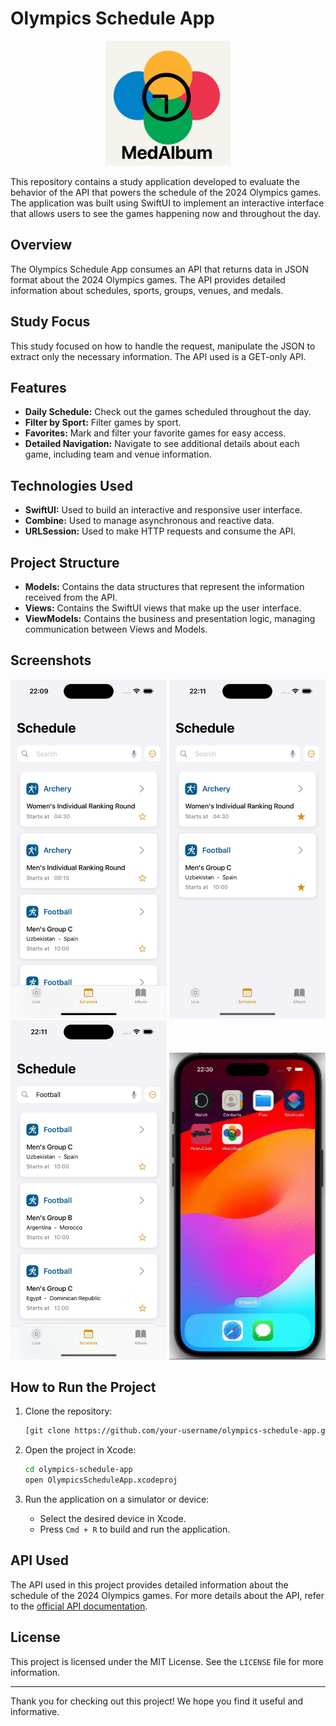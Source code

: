# Olympics Schedule App

<div align="center">
  <img src="iconLogo.png" alt="MedAlbum Logo" width="200"/>
</div>

This repository contains a study application developed to evaluate the behavior of the API that powers the schedule of the 2024 Olympics games. The application was built using SwiftUI to implement an interactive interface that allows users to see the games happening now and throughout the day.

## Overview

The Olympics Schedule App consumes an API that returns data in JSON format about the 2024 Olympics games. The API provides detailed information about schedules, sports, groups, venues, and medals.

## Study Focus

This study focused on how to handle the request, manipulate the JSON to extract only the necessary information. The API used is a GET-only API.

## Features

- **Daily Schedule:** Check out the games scheduled throughout the day.
- **Filter by Sport:** Filter games by sport.
- **Favorites:** Mark and filter your favorite games for easy access.
- **Detailed Navigation:** Navigate to see additional details about each game, including team and venue information.

## Technologies Used

- **SwiftUI:** Used to build an interactive and responsive user interface.
- **Combine:** Used to manage asynchronous and reactive data.
- **URLSession:** Used to make HTTP requests and consume the API.

## Project Structure

- **Models:** Contains the data structures that represent the information received from the API.
- **Views:** Contains the SwiftUI views that make up the user interface.
- **ViewModels:** Contains the business and presentation logic, managing communication between Views and Models.

## Screenshots

<div align="center">
  <img src="1.png" alt="Home Screen" width="250"/>
  <img src="2.png" alt="Schedule Screen" width="250"/>
  <img src="3.png" alt="Filtered Schedule Screen" width="250"/>
  <img src="schedule.gif" alt="Schedule GIF" width="250"/>
</div>

## How to Run the Project

1. Clone the repository:
    ```sh
    [git clone https://github.com/your-username/olympics-schedule-app.git](https://github.com/brunooohd/Medalbum.git)
    ```

2. Open the project in Xcode:
    ```sh
    cd olympics-schedule-app
    open OlympicsScheduleApp.xcodeproj
    ```

3. Run the application on a simulator or device:
    - Select the desired device in Xcode.
    - Press `Cmd + R` to build and run the application.

## API Used

The API used in this project provides detailed information about the schedule of the 2024 Olympics games. For more details about the API, refer to the [official API documentation](https://olympics.com).

## License

This project is licensed under the MIT License. See the `LICENSE` file for more information.


---

Thank you for checking out this project! We hope you find it useful and informative.
